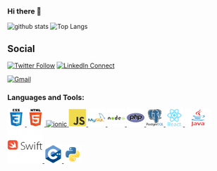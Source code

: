 ### Hi there 👋

![github stats](https://github-readme-stats.vercel.app/api?username=iancarson&show_icons=true&count_private=true&line_height=33&theme=radical)
![Top Langs](https://github-readme-stats.vercel.app/api/top-langs/?username=iancarson&hide=html&theme=radical)

<!---[![GitHub Streak](https://github-readme-streak-stats.herokuapp.com/?user=iancarson&theme=react)](https://github.com/DenverCoder1/github-readme-streak-stats)-->

## Social

[![Twitter Follow](https://img.shields.io/badge/%20-Follow-black?color=14171A&labelColor=1976d2&logo=twitter&logoColor=ffffff)](https://twitter.com/Carson_001)
[![LinkedIn Connect](https://img.shields.io/badge/%20-Connect-black?color=14171A&labelColor=212121&logo=linkedin&logoColor=ffffff)](https://www.linkedin.com/in/Iankiprono/)
<!-- [![Facebook Follow](https://img.shields.io/badge/%20-Follow-black?color=14171A&labelColor=1976d2&logo=facebook&logoColor=ffffff)](https://www.facebook.com/jay.i.jr.1) -->
[![Gmail](https://img.shields.io/badge/%20-Send%20Mail-black?color=14171A&labelColor=ef5350&logo=gmail&logoColor=ffffff)](mailto:iancarson41@gmail.com?subject=From%20GitHub&body=Hi,%20there.%20Found%20you%20from%20GitHub.)
<h3 align="left">Languages and Tools:</h3>
<p align="left"> <a href="https://www.w3schools.com/css/" target="_blank"> <img src="https://raw.githubusercontent.com/devicons/devicon/master/icons/css3/css3-original-wordmark.svg" alt="css3" width="40" height="40"/> </a> <a href="https://www.w3.org/Consortium/" target="_blank"> <img src="https://raw.githubusercontent.com/devicons/devicon/master/icons/html5/html5-original-wordmark.svg" alt="html5" width="40" height="40"/> </a> <a href="https://ionicframework.com" target="_blank"> <img src="https://upload.wikimedia.org/wikipedia/commons/d/d1/Ionic_Logo.svg" alt="ionic" width="40" height="40"/> </a> <a href="https://developer.mozilla.org/en-US/docs/Web/JavaScript" target="_blank"> <img src="https://raw.githubusercontent.com/devicons/devicon/master/icons/javascript/javascript-original.svg" alt="javascript" width="40" height="40"/> </a> <a href="https://www.mysql.com/" target="_blank"> <img src="https://raw.githubusercontent.com/devicons/devicon/master/icons/mysql/mysql-original-wordmark.svg" alt="mysql" width="40" height="40"/> </a> <a href="https://nodejs.org" target="_blank"> <img src="https://raw.githubusercontent.com/devicons/devicon/master/icons/nodejs/nodejs-original-wordmark.svg" alt="nodejs" width="40" height="40"/> </a> <a href="https://www.php.net" target="_blank"> <img src="https://raw.githubusercontent.com/devicons/devicon/master/icons/php/php-original.svg" alt="php" width="40" height="40"/> </a> <a href="https://www.postgresql.org" target="_blank"> <img src="https://raw.githubusercontent.com/devicons/devicon/master/icons/postgresql/postgresql-original-wordmark.svg" alt="postgresql" width="40" height="40"/> </a> <a href="https://reactjs.org/" target="_blank"> <img src="https://raw.githubusercontent.com/devicons/devicon/master/icons/react/react-original-wordmark.svg" alt="react" width="40" height="40"/> </a> <a href="https://www.java.com/en/" target="_blank"> <img src="https://raw.githubusercontent.com/devicons/devicon/master/icons/java/java-original-wordmark.svg" alt="Java" width="60" height="40"/> </a> <a href="https://www.apple.com/swift/" target="_blank"> <img src="https://raw.githubusercontent.com/devicons/devicon/master/icons/swift/swift-original-wordmark.svg" alt="react" width="80" height="80"/> </a> <a href="https://m.cplusplus.com" target="_blank"> <img src="https://raw.githubusercontent.com/devicons/devicon/master/icons/cplusplus/cplusplus-original.svg" alt="Cplusplus" width="40" height="40"/> </a>
  <a href="https://www.python.org" target="_blank"> <img src="https://raw.githubusercontent.com/devicons/devicon/master/icons/python/python-original.svg" width="40" height="40"/> </a>
</p>
